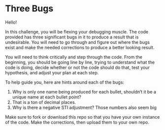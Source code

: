 # Three Bugs

Hello!

In this challenge, you will be flexing your debugging muscle. The code provided has three significant bugs in it to produce a result that is undesirable. You will need to go through and figure out where the bugs exist and make the needed corrections to produce a better looking result.

You will need to think critically and step through the code. From the beginning, you should be going line by line, trying to understand what the code is doing, decide whether or not the code should do that, test your hypothesis, and adjust your plan at each step.

To help guide you, here are hints around each of the bugs:
1. Why is only one name being produced for each bullet, shouldn’t it be a unique name at each bullet point?
2. That is a ton of decimal places.
3. Why is there a negative STI adjustment? Those numbers also seem big

Make sure to fork or download this repo so that you have your own instance of the code. Make the corrections, then upload them to your own repo.
